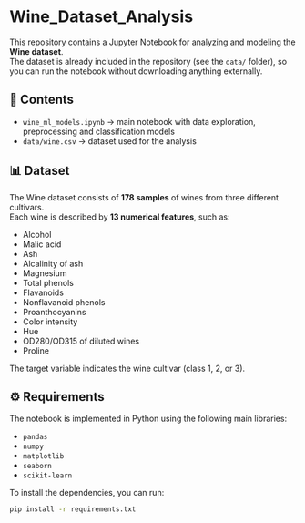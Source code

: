 # Wine_Dataset_Analysis

This repository contains a Jupyter Notebook for analyzing and modeling the **Wine dataset**.  
The dataset is already included in the repository (see the `data/` folder), so you can run the notebook without downloading anything externally.

## 📂 Contents
- `wine_ml_models.ipynb` → main notebook with data exploration, preprocessing and classification models
- `data/wine.csv` → dataset used for the analysis

## 📊 Dataset
The Wine dataset consists of **178 samples** of wines from three different cultivars.  
Each wine is described by **13 numerical features**, such as:
- Alcohol
- Malic acid
- Ash
- Alcalinity of ash
- Magnesium
- Total phenols
- Flavanoids
- Nonflavanoid phenols
- Proanthocyanins
- Color intensity
- Hue
- OD280/OD315 of diluted wines
- Proline

The target variable indicates the wine cultivar (class 1, 2, or 3).

## ⚙️ Requirements
The notebook is implemented in Python using the following main libraries:
- `pandas`
- `numpy`
- `matplotlib`
- `seaborn`
- `scikit-learn`

To install the dependencies, you can run:
```bash
pip install -r requirements.txt
